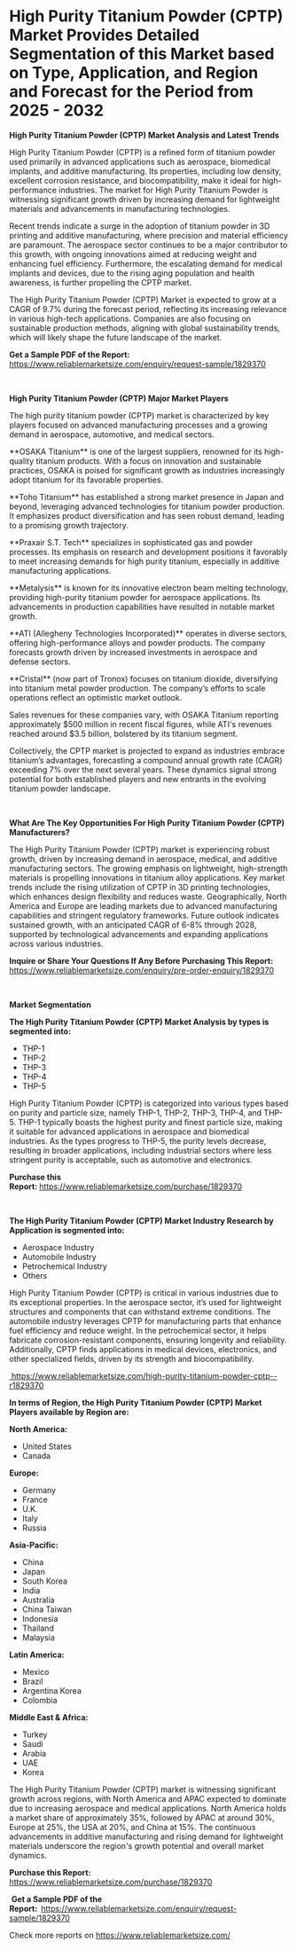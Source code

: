 <p><h1>High Purity Titanium Powder (CPTP) Market Provides Detailed Segmentation of this Market based on Type, Application, and Region and Forecast for the Period from 2025 - 2032</h1></p><p><strong>High Purity Titanium Powder (CPTP) Market Analysis and Latest Trends</strong></p>
<p><p>High Purity Titanium Powder (CPTP) is a refined form of titanium powder used primarily in advanced applications such as aerospace, biomedical implants, and additive manufacturing. Its properties, including low density, excellent corrosion resistance, and biocompatibility, make it ideal for high-performance industries. The market for High Purity Titanium Powder is witnessing significant growth driven by increasing demand for lightweight materials and advancements in manufacturing technologies. </p><p>Recent trends indicate a surge in the adoption of titanium powder in 3D printing and additive manufacturing, where precision and material efficiency are paramount. The aerospace sector continues to be a major contributor to this growth, with ongoing innovations aimed at reducing weight and enhancing fuel efficiency. Furthermore, the escalating demand for medical implants and devices, due to the rising aging population and health awareness, is further propelling the CPTP market.</p><p>The High Purity Titanium Powder (CPTP) Market is expected to grow at a CAGR of 9.7% during the forecast period, reflecting its increasing relevance in various high-tech applications. Companies are also focusing on sustainable production methods, aligning with global sustainability trends, which will likely shape the future landscape of the market.</p></p>
<p><strong>Get a Sample PDF of the Report:&nbsp;</strong> <a href="https://www.reliablemarketsize.com/enquiry/request-sample/1829370?utm_campaign=1133&utm_medium=2&utm_source=Github&utm_content=ia&utm_term=03022025&utm_id=high-purity-titanium-powder-cptp">https://www.reliablemarketsize.com/enquiry/request-sample/1829370</a></p>
<p>&nbsp;</p>
<p><strong>High Purity Titanium Powder (CPTP) Major Market Players</strong></p>
<p><p>The high purity titanium powder (CPTP) market is characterized by key players focused on advanced manufacturing processes and a growing demand in aerospace, automotive, and medical sectors. </p><p>**OSAKA Titanium** is one of the largest suppliers, renowned for its high-quality titanium products. With a focus on innovation and sustainable practices, OSAKA is poised for significant growth as industries increasingly adopt titanium for its favorable properties.</p><p>**Toho Titanium** has established a strong market presence in Japan and beyond, leveraging advanced technologies for titanium powder production. It emphasizes product diversification and has seen robust demand, leading to a promising growth trajectory.</p><p>**Praxair S.T. Tech** specializes in sophisticated gas and powder processes. Its emphasis on research and development positions it favorably to meet increasing demands for high purity titanium, especially in additive manufacturing applications.</p><p>**Metalysis** is known for its innovative electron beam melting technology, providing high-purity titanium powder for aerospace applications. Its advancements in production capabilities have resulted in notable market growth.</p><p>**ATI (Allegheny Technologies Incorporated)** operates in diverse sectors, offering high-performance alloys and powder products. The company forecasts growth driven by increased investments in aerospace and defense sectors.</p><p>**Cristal** (now part of Tronox) focuses on titanium dioxide, diversifying into titanium metal powder production. The company’s efforts to scale operations reflect an optimistic market outlook.</p><p>Sales revenues for these companies vary, with OSAKA Titanium reporting approximately $500 million in recent fiscal figures, while ATI's revenues reached around $3.5 billion, bolstered by its titanium segment.</p><p>Collectively, the CPTP market is projected to expand as industries embrace titanium’s advantages, forecasting a compound annual growth rate (CAGR) exceeding 7% over the next several years. These dynamics signal strong potential for both established players and new entrants in the evolving titanium powder landscape.</p></p>
<p>&nbsp;</p>
<p><strong>What Are The Key Opportunities For High Purity Titanium Powder (CPTP) Manufacturers?</strong></p>
<p><p>The High Purity Titanium Powder (CPTP) market is experiencing robust growth, driven by increasing demand in aerospace, medical, and additive manufacturing sectors. The growing emphasis on lightweight, high-strength materials is propelling innovations in titanium alloy applications. Key market trends include the rising utilization of CPTP in 3D printing technologies, which enhances design flexibility and reduces waste. Geographically, North America and Europe are leading markets due to advanced manufacturing capabilities and stringent regulatory frameworks. Future outlook indicates sustained growth, with an anticipated CAGR of 6-8% through 2028, supported by technological advancements and expanding applications across various industries.</p></p>
<p><strong>Inquire or Share Your Questions If Any Before Purchasing This Report:</strong> <a href="https://www.reliablemarketsize.com/enquiry/pre-order-enquiry/1829370?utm_campaign=1133&utm_medium=2&utm_source=Github&utm_content=ia&utm_term=03022025&utm_id=high-purity-titanium-powder-cptp">https://www.reliablemarketsize.com/enquiry/pre-order-enquiry/1829370</a></p>
<p>&nbsp;</p>
<p><strong>Market Segmentation</strong></p>
<p><strong>The High Purity Titanium Powder (CPTP) Market Analysis by types is segmented into:</strong></p>
<p><ul><li>THP-1</li><li>THP-2</li><li>THP-3</li><li>THP-4</li><li>THP-5</li></ul></p>
<p><p>High Purity Titanium Powder (CPTP) is categorized into various types based on purity and particle size, namely THP-1, THP-2, THP-3, THP-4, and THP-5. THP-1 typically boasts the highest purity and finest particle size, making it suitable for advanced applications in aerospace and biomedical industries. As the types progress to THP-5, the purity levels decrease, resulting in broader applications, including industrial sectors where less stringent purity is acceptable, such as automotive and electronics.</p></p>
<p><strong>Purchase this Report:&nbsp;</strong><a href="https://www.reliablemarketsize.com/purchase/1829370?utm_campaign=1133&utm_medium=2&utm_source=Github&utm_content=ia&utm_term=03022025&utm_id=high-purity-titanium-powder-cptp">https://www.reliablemarketsize.com/purchase/1829370</a></p>
<p>&nbsp;</p>
<p><strong>The High Purity Titanium Powder (CPTP) Market Industry Research by Application is segmented into:</strong></p>
<p><ul><li>Aerospace Industry</li><li>Automobile Industry</li><li>Petrochemical Industry</li><li>Others</li></ul></p>
<p><p>High Purity Titanium Powder (CPTP) is critical in various industries due to its exceptional properties. In the aerospace sector, it’s used for lightweight structures and components that can withstand extreme conditions. The automobile industry leverages CPTP for manufacturing parts that enhance fuel efficiency and reduce weight. In the petrochemical sector, it helps fabricate corrosion-resistant components, ensuring longevity and reliability. Additionally, CPTP finds applications in medical devices, electronics, and other specialized fields, driven by its strength and biocompatibility.</p></p>
<p><a href="https://www.reliablemarketsize.com/high-purity-titanium-powder-cptp--r1829370?utm_campaign=1133&utm_medium=2&utm_source=Github&utm_content=ia&utm_term=03022025&utm_id=high-purity-titanium-powder-cptp">&nbsp;https://www.reliablemarketsize.com/high-purity-titanium-powder-cptp--r1829370</a></p>
<p><strong>In terms of Region, the High Purity Titanium Powder (CPTP) Market Players available by Region are:</strong></p>
<p>
    <p> <strong> North America: </strong>
        <ul>
            <li>United States</li>
            <li>Canada</li>
        </ul>
        </p> 
    <p> <strong> Europe: </strong>
        <ul>
            <li>Germany</li>
            <li>France</li>
            <li>U.K.</li>
            <li>Italy</li>
            <li>Russia</li>
        </ul>
        </p> 
    <p> <strong> Asia-Pacific: </strong>
        <ul>
            <li>China</li>
            <li>Japan</li>
            <li>South Korea</li>
            <li>India</li>
            <li>Australia</li>
            <li>China Taiwan</li>
            <li>Indonesia</li>
            <li>Thailand</li>
            <li>Malaysia</li>
        </ul>
        </p> 
    <p> <strong> Latin America: </strong>
        <ul>
            <li>Mexico</li>
            <li>Brazil</li>
            <li>Argentina Korea</li>
            <li>Colombia</li>
        </ul>
        </p> 
    <p> <strong> Middle East & Africa: </strong>
        <ul>
            <li>Turkey</li>
            <li>Saudi</li>
            <li>Arabia</li>
            <li>UAE</li>
            <li>Korea</li>
        </ul>
    </p>
    </p>
<p><p>The High Purity Titanium Powder (CPTP) market is witnessing significant growth across regions, with North America and APAC expected to dominate due to increasing aerospace and medical applications. North America holds a market share of approximately 35%, followed by APAC at around 30%, Europe at 25%, the USA at 20%, and China at 15%. The continuous advancements in additive manufacturing and rising demand for lightweight materials underscore the region's growth potential and overall market dynamics.</p></p>
<p><strong>Purchase this Report: </strong><a href="https://www.reliablemarketsize.com/purchase/1829370?utm_campaign=1133&utm_medium=2&utm_source=Github&utm_content=ia&utm_term=03022025&utm_id=high-purity-titanium-powder-cptp">https://www.reliablemarketsize.com/purchase/1829370</a></p>
<p>&nbsp;<strong>Get a Sample PDF of the Report:&nbsp;&nbsp;</strong><a href="https://www.reliablemarketsize.com/enquiry/request-sample/1829370?utm_campaign=1133&utm_medium=2&utm_source=Github&utm_content=ia&utm_term=03022025&utm_id=high-purity-titanium-powder-cptp">https://www.reliablemarketsize.com/enquiry/request-sample/1829370</a></p>
<p><strong></strong></p>
<p>Check more reports on <a href="https://www.reliablemarketsize.com/?utm_campaign=1133&utm_medium=2&utm_source=Github&utm_content=ia&utm_term=03022025&utm_id=high-purity-titanium-powder-cptp">https://www.reliablemarketsize.com/</a></p>